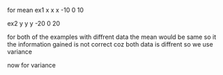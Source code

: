  for mean
ex1	  x   x   x
	-10  0  10    

ex2	  y   y   y
	-20  0  20    

for both of the examples with diffrent data the mean would be same so it the information gained is not correct coz both data is diffrent
so we use variance 

now for variance 


